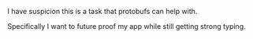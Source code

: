 I have suspicion this is a task that protobufs can help with.

Specifically I want to future proof my app while still getting strong typing.

